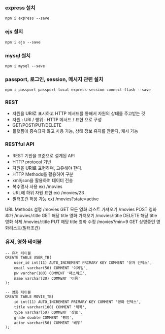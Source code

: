 
### express 설치
```
npm i express --save
```

### ejs 설치
```
npm i ejs --save
```

### mysql 설치
```
npm i mysql --save
```

### passport, 로그인, session, 메시지 관련 설치
```
npm i passport passport-local express-session connect-flash --save
```
  
### REST
- 자원을 URI로 표시하고 HTTP 메서드를 통해서 자원의 상태를 주고받는 것  
- 자원 : URI / 행위 : HTTP 메서드 / 표현 으로 구성  
- GET/POST/PUT/DELETE  
- 플랫폼에 종속되지 않고 사용 가능, 상태 정보 유지를 안한다, 캐시 가능  
  
### RESTful API
- REST 기반을 표준으로 설계된 API  
- HTTP protocol 기반  
- 자원을 URI로 표현하며, 고유해야 한다.  
- HTTP Methods를 활용하여 구분  
- xml/json을 활용하여 데이터 전송  
- 복수명사 사용 ex) /movies  
- URL에 하위 자원 표현 ex) /movies/23  
- 필터조건 허용 가능 ex) /movies?state=active  
  
URL                 Methods     설명
/movies             GET         모든 영화 리스트 가져오기
/movies             POST        영화 추가
/movies/:title      GET         해당 title 영화 가져오기
/movies/:title      DELETE      해당 title 영화 삭제
/movies/:title      PUT         해당 title 영화 수정
/movies?min=9       GET         상영중인 영화리스트(필터조건)

  
### 유저, 영화 테이블 
```
-- 유저 테이블
CREATE TABLE USER_TB(
    user_id int(11) AUTO_INCREMENT PRIMARY KEY COMMENT '유저 인덱스',
    email varchar(50) COMMENT '이메일',
    pw varchar(100) COMMENT '패스워드',
    name varchar(20) COMMENT '이름'
);

-- 영화 테이블
CREATE TABLE MOVIE_TB(
    id int(11) AUTO_INCREMENT PRIMARY KEY COMMENT '영화 인덱스',
    title varchar(100) COMMENT '제목',
    type varchar(50) COMMENT '장르',
    grade double COMMENT '평점',
    actor varchar(50) COMMENT '배우'
);
```